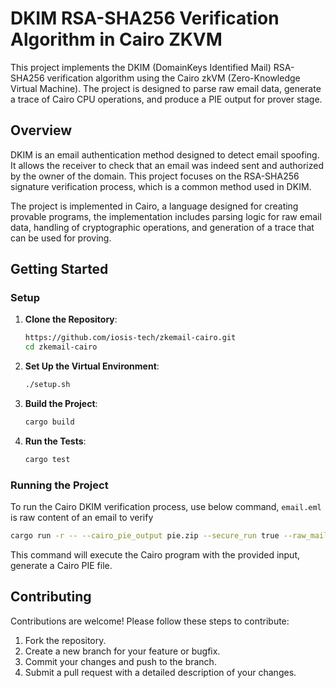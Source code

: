 # DKIM RSA-SHA256 Verification Algorithm in Cairo ZKVM

This project implements the DKIM (DomainKeys Identified Mail) RSA-SHA256 verification algorithm using the Cairo zkVM (Zero-Knowledge Virtual Machine). The project is designed to parse raw email data, generate a trace of Cairo CPU operations, and produce a PIE output for prover stage.

## Overview

DKIM is an email authentication method designed to detect email spoofing. It allows the receiver to check that an email was indeed sent and authorized by the owner of the domain. This project focuses on the RSA-SHA256 signature verification process, which is a common method used in DKIM.

The project is implemented in Cairo, a language designed for creating provable programs, the implementation includes parsing logic for raw email data, handling of cryptographic operations, and generation of a trace that can be used for proving.

## Getting Started

### Setup

1. **Clone the Repository**:
   ```bash
   https://github.com/iosis-tech/zkemail-cairo.git
   cd zkemail-cairo
   ```

2. **Set Up the Virtual Environment**:
   ```bash
   ./setup.sh
   ```

3. **Build the Project**:
   ```bash
   cargo build
   ```

4. **Run the Tests**:
   ```bash
   cargo test
   ```

### Running the Project

To run the Cairo DKIM verification process, use below command, `email.eml` is raw content of an email to verify

```bash
cargo run -r -- --cairo_pie_output pie.zip --secure_run true --raw_mail_file email.eml --print_output
```

This command will execute the Cairo program with the provided input, generate a Cairo PIE file.

## Contributing

Contributions are welcome! Please follow these steps to contribute:

1. Fork the repository.
2. Create a new branch for your feature or bugfix.
3. Commit your changes and push to the branch.
4. Submit a pull request with a detailed description of your changes.
